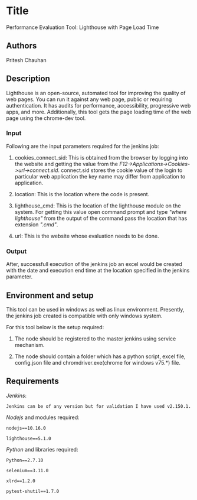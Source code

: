 # Title

Performance Evaluation Tool: Lighthouse with Page Load Time 

## Authors

Pritesh Chauhan

## Description

Lighthouse is an open-source, automated tool for improving the quality of web pages. You can run it against any web page, public or requiring authentication. It has audits for performance, accessibility, progressive web apps, and more. Additionally, this tool gets the page loading time of the web page using the chrome-dev tool.


### Input

Following are the input parameters required for the jenkins job:

1. cookies_connect_sid: This is obtained from the browser by logging into the website and getting the value from the *F12->Applications->Cookies->url->connect.sid*. connect.sid stores the cookie value of the login to particular web application the key name may differ from application to application.

2. location: This is the location where the code is present.

3. lighthouse_cmd: This is the location of the lighthouse module on the system. For getting this value open command prompt and type *"where lighthouse"* from the output of the command pass the location that has extension *".cmd"*.

4. url: This is the website whose evaluation needs to be done.

### Output

After, successfull execution of the jenkins job an excel would be created with the date and execution end time at the location specified in the jenkins parameter.

## Environment and setup

This tool can be used in windows as well as linux environment. Presently, the jenkins job created is compatible with only windows system.

For this tool below is the setup required:

1. The node should be registered to the master jenkins using service mechanism.

2. The node should contain a folder which has a python script, excel file, config.json file and chromdriver.exe(chrome for windows v75.*) file.

## Requirements 

*Jenkins*:

	Jenkins can be of any version but for validation I have used v2.150.1.

*Nodejs* and modules required:
		
	nodejs==10.16.0 

	lighthouse==5.1.0 							

*Python* and libraries required:

	Python==2.7.10 

	selenium==3.11.0

	xlrd==1.2.0

	pytest-shutil==1.7.0







